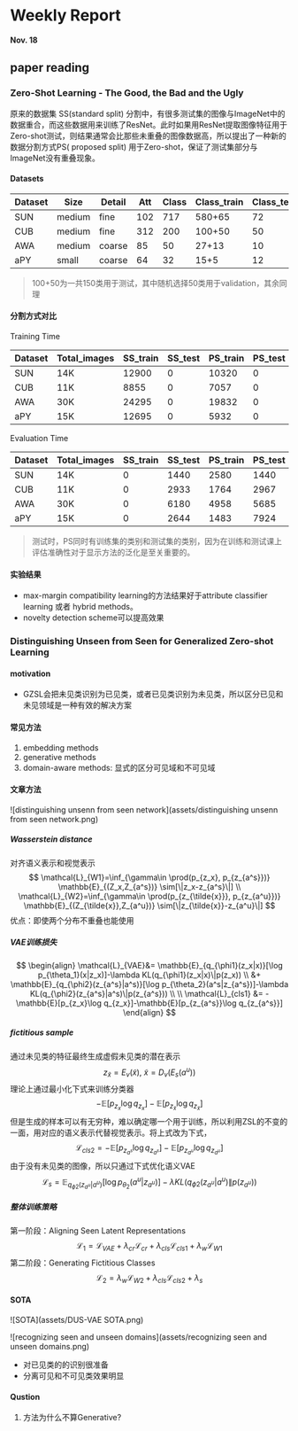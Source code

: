 # Weekly Report

**Nov. 18**

## paper reading

### Zero-Shot Learning - The Good, the Bad and the Ugly

原来的数据集 SS(standard split) 分割中，有很多测试集的图像与ImageNet中的数据重合，而这些数据用来训练了ResNet。此时如果用ResNet提取图像特征用于Zero-shot测试，则结果通常会比那些未重叠的图像数据高，所以提出了一种新的数据分割方式PS( proposed split) 用于Zero-shot，保证了测试集部分与ImageNet没有重叠现象。

#### Datasets

| Dataset | Size   | Detail | Att  | Class | Class_train | Class_test |
| ------- | ------ | ------ | ---- | ----- | ----------- | ---------- |
| SUN     | medium | fine   | 102  | 717   | 580+65      | 72         |
| CUB     | medium | fine   | 312  | 200   | 100+50      | 50         |
| AWA     | medium | coarse | 85   | 50    | 27+13       | 10         |
| aPY     | small  | coarse | 64   | 32    | 15+5        | 12         |

> 100+50为一共150类用于测试，其中随机选择50类用于validation，其余同理

#### 分割方式对比

Training Time

| Dataset | Total_images | SS_train | SS_test | PS_train | PS_test |
| ------- | ------------ | -------- | ------- | -------- | ------- |
| SUN     | 14K          | 12900    | 0       | 10320    | 0       |
| CUB     | 11K          | 8855     | 0       | 7057     | 0       |
| AWA     | 30K          | 24295    | 0       | 19832    | 0       |
| aPY     | 15K          | 12695    | 0       | 5932     | 0       |

Evaluation  Time

| Dataset | Total_images | SS_train | SS_test | PS_train | PS_test |
| ------- | ------------ | -------- | ------- | -------- | ------- |
| SUN     | 14K          | 0        | 1440    | 2580     | 1440    |
| CUB     | 11K          | 0        | 2933    | 1764     | 2967    |
| AWA     | 30K          | 0        | 6180    | 4958     | 5685    |
| aPY     | 15K          | 0        | 2644    | 1483     | 7924    |

> 测试时，PS同时有训练集的类别和测试集的类别，因为在训练和测试课上评估准确性对于显示方法的泛化是至关重要的。

#### 实验结果

-  max-margin compatibility learning的方法结果好于attribute classifier learning 或者 hybrid methods。
- novelty detection scheme可以提高效果





### Distinguishing Unseen from Seen for Generalized Zero-shot Learning

#### motivation

- GZSL会把未见类识别为已见类，或者已见类识别为未见类，所以区分已见和未见领域是一种有效的解决方案

#### 常见方法

1. embedding methods
2. generative methods
3. domain-aware methods: 显式的区分可见域和不可见域



#### 文章方法

![distinguishing unsenn from seen network](assets/distinguishing unsenn from seen network.png)

##### Wasserstein distance

对齐语义表示和视觉表示
$$
\mathcal{L}_{W1}=\inf_{\gamma\in \prod(p_{z_x}, p_{z_{a^s}})} \mathbb{E}_{(Z_x,Z_{a^s})} \sim[\|z_x-z_{a^s}\|]
\\
\mathcal{L}_{W2}=\inf_{\gamma\in \prod(p_{z_{\tilde{x}}}, p_{z_{a^u}})} \mathbb{E}_{(Z_{\tilde{x}},Z_{a^u})} \sim[\|z_{\tilde{x}}-z_{a^u}\|]
$$
优点：即使两个分布不重叠也能使用

##### VAE训练损失

$$
\begin{align}
\mathcal{L}_{VAE}&=
\mathbb{E}_{q_{\phi1}(z_x|x)}[\log p_{\theta_1}(x|z_x)]-\lambda KL(q_{\phi1}(z_x|x)\|p(z_x)) 
\\ &+ 
\mathbb{E}_{q_{\phi2}(z_{a^s}|a^s)}[\log p_{\theta_2}(a^s|z_{a^s})]-\lambda KL(q_{\phi2}(z_{a^s}|a^s)\|p(z_{a^s}))
\\
\\
\mathcal{L}_{cls1} &= -\mathbb{E}[p_{z_x}\log q_{z_x}]-\mathbb{E}[p_{z_{a^s}}\log q_{z_{a^s}}]
\end{align}
$$

##### fictitious sample

通过未见类的特征最终生成虚假未见类的潜在表示
$$
z_{\tilde{x}}=E_v(\tilde{x}), \ \tilde{x}=D_v(E_s(a^u))
$$
理论上通过最小化下式来训练分类器
$$
-\mathbb{E}[p_{z_x}\log q_{z_x}]-\mathbb{E}[p_{z_{\tilde{x}}}\log q_{z_{\tilde{x}}}]
$$
但是生成的样本可以有无穷种，难以确定哪一个用于训练，所以利用ZSL的不变的一面，用对应的语义表示代替视觉表示。将上式改为下式，
$$
\mathcal{L}_{cls2} = -\mathbb{E}[p_{z_{a^s}}\log q_{z_{a^s}}]-\mathbb{E}[p_{z_{a^u}}\log q_{z_{a^u}}]
$$
由于没有未见类的图像，所以只通过下式优化语义VAE
$$
\mathcal{L}_s =\mathbb{E}_{q_{\phi2}(z_{a^u}|a^u)}[\log p_{\theta_2}(a^u|z_{a^u})]-\lambda KL(q_{\phi2}(z_{a^u}|a^u)\|p(z_{a^u}))
$$

##### 整体训练策略

第一阶段：Aligning Seen Latent Representations
$$
\mathcal{L}_1 = \mathcal{L}_{VAE}+\lambda_{cr}\mathcal{L}_{cr}+\lambda_{cls}\mathcal{L}_{cls1}+\lambda_{w}\mathcal{L}_{W1}
$$
第二阶段：Generating Fictitious Classes
$$
\mathcal{L}_2 = \lambda_{w}\mathcal{L}_{W2} + \lambda_{cls}\mathcal{L}_{cls2}+ \lambda_{s}
$$


#### SOTA

![SOTA](assets/DUS-VAE SOTA.png)



![recognizing seen and unseen domains](assets/recognizing seen and unseen domains.png)

- 对已见类的的识别很准备
- 分离可见和不可见类效果明显

#### Qustion

1. 方法为什么不算Generative?